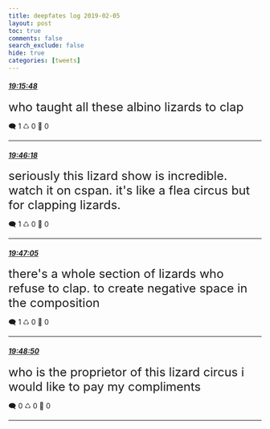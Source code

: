 ```yaml
---
title: deepfates log 2019-02-05
layout: post
toc: true
comments: false
search_exclude: false
hide: true
categories: [tweets]
---
```



#### <a href = "https://twitter.com/deepfates/status/1092970080009256961">*19:15:48*</a>

<font size="5">who taught all these albino lizards to clap</font>



🗨️ 1 ♺ 0 🤍  0   

---
    
#### <a href = "https://twitter.com/deepfates/status/1092977755048751104">*19:46:18*</a>

<font size="5">seriously this lizard show is incredible. watch it on cspan. it's like a flea circus but for clapping lizards.</font>



🗨️ 1 ♺ 0 🤍  0   

---
    
#### <a href = "https://twitter.com/deepfates/status/1092977954278133760">*19:47:05*</a>

<font size="5">there's a whole section of lizards who refuse to clap. to create negative space in the composition</font>



🗨️ 1 ♺ 0 🤍  0   

---
    
#### <a href = "https://twitter.com/deepfates/status/1092978394881347584">*19:48:50*</a>

<font size="5">who is the proprietor of this lizard circus i would like to pay my compliments</font>



🗨️ 0 ♺ 0 🤍  0   

---
    
            

